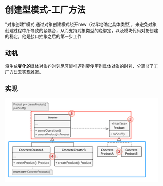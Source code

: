 # 创建型模式-工厂方法
"对象创建"模式
通过对象创建模式绕开new（过早地确定具体类型），来避免对象创建过程中所导致的紧耦合，从而支持对象类型的晚绑定，以及模块代码对象创建的稳定。他是接口抽象之后的第一步工作
## 动机
将生成**变化的**具体对象的时刻尽可能推迟到要使用到具体对象的时刻，分离出了工厂方法去实现推迟。
## 实现
![UML](pics/10_FactoryMethod_UML.png)